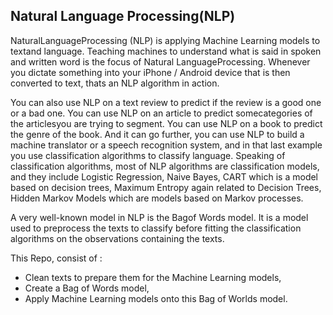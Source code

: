 ## Natural Language Processing(NLP)

NaturalLanguageProcessing (NLP) is applying Machine Learning models to textand language. 
Teaching machines to understand what is said in spoken and written word is the focus of Natural LanguageProcessing. 
Whenever you dictate something into your iPhone / Android device that is then converted to text, thats an NLP algorithm in action.

You can also use NLP on a text review to predict if the review is a good one or a bad one. 
You can use NLP on an article to predict somecategories of the articlesyou are trying to segment.
You can use NLP on a book to predict the genre of the book.
And it can go further, you can use NLP to build a machine translator or a speech recognition system, and in that last example you use classification algorithms to classify language.
Speaking of classification algorithms, most of NLP algorithms are classification models, and they include Logistic Regression, Naive Bayes, CART which is a model based on decision trees, Maximum Entropy again related to Decision Trees, Hidden Markov Models which are models based on Markov processes.

A very well-known model in NLP is the Bagof Words model. It is a model used to preprocess the texts to classify before fitting the classification algorithms on the observations containing the texts.

This Repo, consist of :

- Clean texts to prepare them for the Machine Learning models,
- Create a Bag of Words model,
- Apply Machine Learning models onto this Bag of Worlds model.
